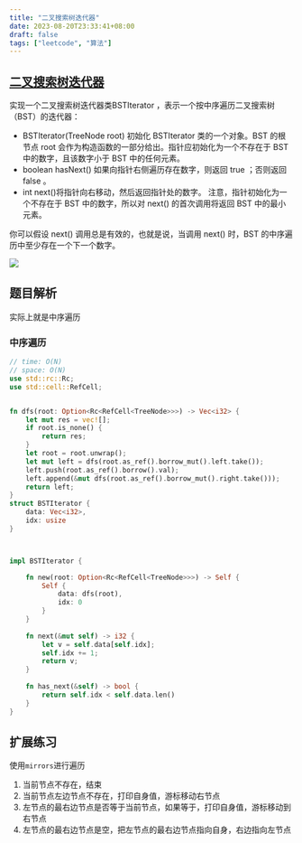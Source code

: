 ```yaml
---
title: "二叉搜索树迭代器"
date: 2023-08-20T23:33:41+08:00
draft: false
tags: ["leetcode", "算法"]
---
```


## [二叉搜索树迭代器](https://leetcode.cn/problems/binary-search-tree-iterator/)

实现一个二叉搜索树迭代器类BSTIterator ，表示一个按中序遍历二叉搜索树（BST）的迭代器：
- BSTIterator(TreeNode root) 初始化 BSTIterator 类的一个对象。BST 的根节点 root 会作为构造函数的一部分给出。指针应初始化为一个不存在于 BST 中的数字，且该数字小于 BST 中的任何元素。
- boolean hasNext() 如果向指针右侧遍历存在数字，则返回 true ；否则返回 false 。
- int next()将指针向右移动，然后返回指针处的数字。
注意，指针初始化为一个不存在于 BST 中的数字，所以对 next() 的首次调用将返回 BST 中的最小元素。


你可以假设 next() 调用总是有效的，也就是说，当调用 next() 时，BST 的中序遍历中至少存在一个下一个数字。


![](https://assets.leetcode.com/uploads/2018/12/25/bst-tree.png)


## 题目解析

实际上就是中序遍历

### 中序遍历

```rust
// time: O(N)
// space: O(N)
use std::rc::Rc;
use std::cell::RefCell;


fn dfs(root: Option<Rc<RefCell<TreeNode>>>) -> Vec<i32> {
    let mut res = vec![];
    if root.is_none() {
        return res;
    }
    let root = root.unwrap();
    let mut left = dfs(root.as_ref().borrow_mut().left.take());
    left.push(root.as_ref().borrow().val);
    left.append(&mut dfs(root.as_ref().borrow_mut().right.take()));
    return left;
}
struct BSTIterator {
    data: Vec<i32>,
    idx: usize
}



impl BSTIterator {

    fn new(root: Option<Rc<RefCell<TreeNode>>>) -> Self {
        Self {
            data: dfs(root),
            idx: 0
        }
    }
    
    fn next(&mut self) -> i32 {
        let v = self.data[self.idx];
        self.idx += 1;
        return v;
    }
    
    fn has_next(&self) -> bool {
        return self.idx < self.data.len()
    }
}

```

## 扩展练习

使用`mirrors`进行遍历

1. 当前节点不存在，结束
2. 当前节点左边节点不存在，打印自身值，游标移动右节点
3. 左节点的最右边节点是否等于当前节点，如果等于，打印自身值，游标移动到右节点
4. 左节点的最右边节点是空，把左节点的最右边节点指向自身，右边指向左节点
